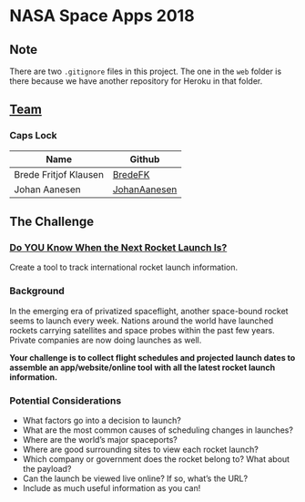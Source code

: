 # NASA Space Apps 2018

## Note
There are two ``.gitignore`` files in this project. The one in the ``web`` folder is there because we have another repository for Heroku in that folder.

## [Team](https://2018.spaceappschallenge.org/challenges/can-you-build/when-next-rocket-launch/teams/caps-lock/project)
### Caps Lock
| Name                  | Github                                            |
|-----------------------|---------------------------------------------------|
| Brede Fritjof Klausen | [BredeFK](https://github.com/BredeFK)             |
| Johan Aanesen         | [JohanAanesen](https://github.com/JohanAanesen)   |

## The Challenge
### [Do YOU Know When the Next Rocket Launch Is?](https://2018.spaceappschallenge.org/challenges/can-you-build/when-next-rocket-launch/details)
Create a tool to track international rocket launch information.
### Background
In the emerging era of privatized spaceflight, another space-bound rocket seems to launch every week. Nations around the world have launched rockets carrying satellites and space probes within the past few years. Private companies are now doing launches as well.

**Your challenge is to collect flight schedules and projected launch dates to assemble an app/website/online tool with all the latest rocket launch information.**

### Potential Considerations
- What factors go into a decision to launch?
- What are the most common causes of scheduling changes in launches?
- Where are the world’s major spaceports?
- Where are good surrounding sites to view each rocket launch?
- Which company or government does the rocket belong to? What about the payload?
- Can the launch be viewed live online? If so, what’s the URL?
- Include as much useful information as you can!
